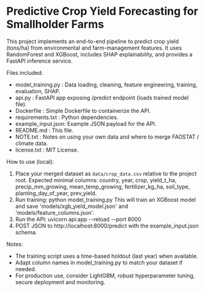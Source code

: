 Predictive Crop Yield Forecasting for Smallholder Farms
=====================================

This project implements an end-to-end pipeline to predict crop yield (tons/ha)
from environmental and farm-management features. It uses RandomForest and XGBoost,
includes SHAP explainability, and provides a FastAPI inference service.

Files included:
- model_training.py : Data loading, cleaning, feature engineering, training, evaluation, SHAP.
- api.py            : FastAPI app exposing /predict endpoint (loads trained model file).
- Dockerfile        : Simple Dockerfile to containerize the API.
- requirements.txt  : Python dependencies.
- example_input.json: Example JSON payload for the API.
- README.md         : This file.
- NOTE.txt          : Notes on using your own data and where to merge FAOSTAT / climate data.
- license.txt       : MIT License.

How to use (local):
1. Place your merged dataset as `data/crop_data.csv` relative to the project root.
   Expected minimal columns: country, year, crop, yield_t_ha, precip_mm_growing,
   mean_temp_growing, fertilizer_kg_ha, soil_type, planting_day_of_year, prev_yield.
2. Run training: python model_training.py
   This will train an XGBoost model and save 'models/xgb_yield_model.json' and 'models/feature_columns.json'.
3. Run the API: uvicorn api:app --reload --port 8000
4. POST JSON to http://localhost:8000/predict with the example_input.json schema.

Notes:
- The training script uses a time-based holdout (last year) when available.
- Adapt column names in model_training.py to match your dataset if needed.
- For production use, consider LightGBM, robust hyperparameter tuning, secure deployment and monitoring.
